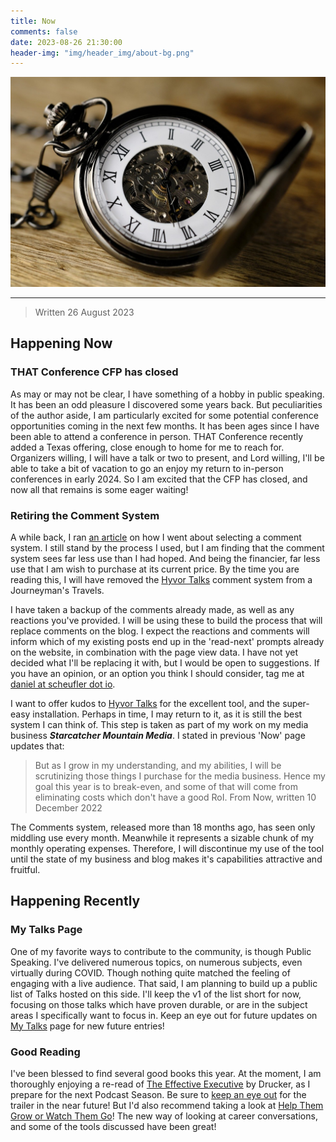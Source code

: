 ```yaml
---
title: Now
comments: false
date: 2023-08-26 21:30:00
header-img: "img/header_img/about-bg.png"
---
```


![photo](../img/page_img/clock.jpg)

---

> Written 26 August 2023

## Happening Now

### THAT Conference CFP has closed
As may or may not be clear, I have something of a hobby in public speaking. It has been an odd pleasure I discovered some years back. But peculiarities of the author aside, I am particularly excited for some potential conference opportunities coming in the next few months. It has been ages since I have been able to attend a conference in person. THAT Conference recently added a Texas offering, close enough to home for me to reach for. Organizers willing, I will have a talk or two to present, and Lord willing, I'll be able to take a bit of vacation to go an enjoy my return to in-person conferences in early 2024. So I am excited that the CFP has closed, and now all that remains is some eager waiting!

### Retiring the Comment System
A while back, I ran [an article](/2022/01/03/comments-now-online/) on how I went about selecting a comment system. I still stand by the process I used, but I am finding that the comment system sees far less use than I had hoped. And being the financier, far less use that I am wish to purchase at its current price. By the time you are reading this, I will have removed the [Hyvor Talks](https://talk.hyvor.com/) comment system from a Journeyman's Travels. 

I have taken a backup of the comments already made, as well as any reactions you've provided. I will be using these to build the process that will replace comments on the blog. I expect the reactions and comments will inform which of my existing posts end up in the 'read-next' prompts already on the website, in combination with the page view data. I have not yet decided what I'll be replacing it with, but I would be open to suggestions.  If you have an opinion, or an option you think I should consider, tag me at [daniel at scheufler dot io](mailto:daniel@scheufler.io). 

I want to offer kudos to [Hyvor Talks](https://talk.hyvor.com/) for the excellent tool, and the super-easy installation. Perhaps in time, I may return to it, as it is still the best system I can think of. This step is taken as part of my work on my media business _**Starcatcher Mountain Media**_. I stated in previous 'Now' page updates that:

> But as I grow in my understanding, and my abilities, I will be scrutinizing those things I purchase for the media business. Hence my goal this year is to break-even, and some of that will come from eliminating costs which don't have a good RoI.
> From Now, written 10 December 2022

The Comments system, released more than 18 months ago, has seen only middling use every month.  Meanwhile it represents a sizable chunk of my monthly operating expenses. Therefore, I will discontinue my use of the tool until the state of my business and blog makes it's capabilities attractive and fruitful.


## Happening Recently

### My Talks Page
One of my favorite ways to contribute to the community, is though Public Speaking. I've delivered numerous topics, on numerous subjects, even virtually during COVID. Though nothing quite matched the feeling of engaging with a live audience. That said, I am planning to build up a public list of Talks hosted on this side. I'll keep the v1 of the list short for now, focusing on those talks which have proven durable, or are in the subject areas I specifically want to focus in. Keep an eye out for future updates on [My Talks](/talks) page for new future entries!

### Good Reading

I've been blessed to find several good books this year. At the moment, I am thoroughly enjoying a re-read of [The Effective Executive](https://www.amazon.com/Effective-Executive-Definitive-Harperbusiness-Essentials/dp/B015YMLYGM/) by Drucker, as I prepare for the next Podcast Season. Be sure to [keep an eye out](https://podcasters.spotify.com/pod/show/journeymans-travels) for the trailer in the near future! But I'd also recommend taking a look at [Help Them Grow or Watch Them Go](https://www.amazon.com/Help-Them-Grow-Watch-Conversations/dp/1523097507/)! The new way of looking at career conversations, and some of the tools discussed have been great!
